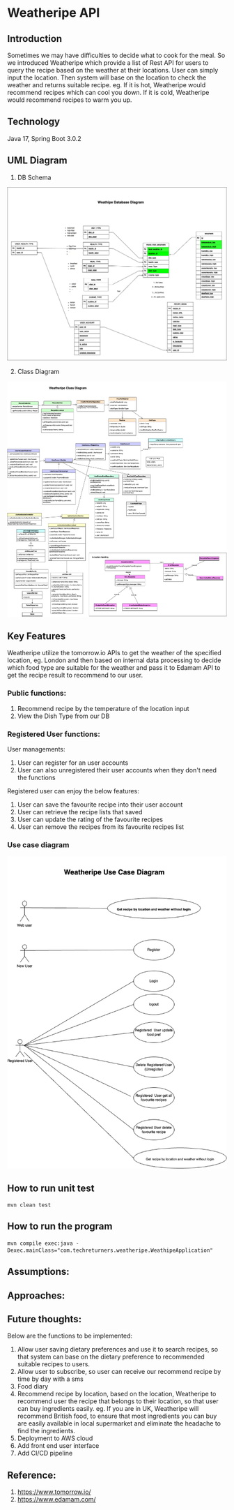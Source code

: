 # Weatheripe API 
## Introduction
Sometimes we may have difficulties to decide what to cook for the meal. 
So we introduced Weatheripe which provide a list of Rest API for users to query the recipe based on the weather at their locations.
User can simply input the location. Then system will base on the location to check the weather and returns suitable recipe. 
eg. If it is hot, Weatheripe would recommend recipes which can cool you down. If it is cold, Weatheripe would recommend recipes to warm you up.

## Technology
Java 17, Spring Boot 3.0.2

## UML Diagram
1. DB Schema

![DB Schema](Group2-Project-DBSchema.drawio.png)

2. Class Diagram

![Class diagram](Group2-Project-ClassDiagram.drawio.png)

## Key Features

Weatheripe utilize the tomorrow.io APIs to get the weather of the specified location, eg. London and then based on internal data processing to decide which food type are suitable for the weather and pass it to Edamam API to get the recipe result to recommend to our user. 

### Public functions:
1. Recommend recipe by the temperature of the location input
2. View the Dish Type from our DB

### Registered User functions:
User managements:
1. User can register for an user accounts
2. User can also unregistered their user accounts when they don't need the functions

Registered user can enjoy the below features: 
1. User can save the favourite recipe into their user account
2. User can retrieve the recipe lists that saved
3. User can update the rating of the favourite recipes
4. User can remove the recipes from its favourite recipes list

### Use case diagram

![Use case diagram](Group2-Project-UseCase-Simplified.drawio.png)

## How to run unit test
```
mvn clean test
```

## How to run the program
```
mvn compile exec:java -Dexec.mainClass="com.techreturners.weatheripe.WeathipeApplication"
```

## Assumptions:

## Approaches:

## Future thoughts:
Below are the functions to be implemented:
1. Allow user saving dietary preferences and use it to search recipes, so that system can base on the dietary preference to recommended suitable recipes to users.
2. Allow user to subscribe, so user can receive our recommend recipe by time by day with a sms
3. Food diary
4. Recommend recipe by location, based on the location, Weatheripe to recommend user the recipe that belongs to their location, so that user can buy ingredients easily. eg. If you are in UK, Weatheripe will recommend British food, to ensure that most ingredients you can buy are easily available in local supermarket and eliminate the headache to find the ingredients.
5. Deployment to AWS cloud
6. Add front end user interface
7. Add CI/CD pipeline

## Reference:

1. https://www.tomorrow.io/
2. https://www.edamam.com/


